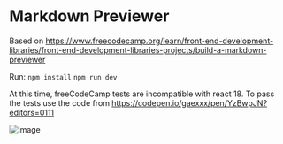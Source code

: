 # Markdown Previewer

Based on https://www.freecodecamp.org/learn/front-end-development-libraries/front-end-development-libraries-projects/build-a-markdown-previewer

Run:
`npm install`
`npm run dev`

At this time, freeCodeCamp tests are incompatible with react 18.
To pass the tests use the code from https://codepen.io/gaexxx/pen/YzBwpJN?editors=0111

![image](https://github.com/gaexxx/freeCodeCamp/assets/128270125/a13dc59b-aad5-4315-964a-9577c6a58a29)
